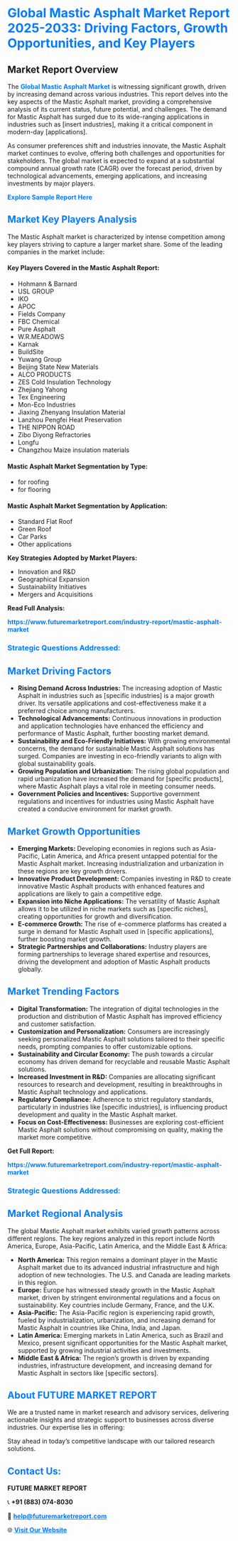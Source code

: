 <h1 style="color: #007BFF;">Global Mastic Asphalt Market Report 2025-2033: Driving Factors, Growth Opportunities, and Key Players</h1>

<section id="overview">
<h2>Market Report Overview</h2>
<p>The <a href="https://www.futuremarketreport.com/industry-report/mastic-asphalt-market" style="color: #007BFF; text-decoration: none;"><strong>Global Mastic Asphalt Market</strong></a> is witnessing significant growth, driven by increasing demand across various industries. This report delves into the key aspects of the Mastic Asphalt market, providing a comprehensive analysis of its current status, future potential, and challenges. The demand for Mastic Asphalt has surged due to its wide-ranging applications in industries such as [insert industries], making it a critical component in modern-day [applications].</p>
<p>As consumer preferences shift and industries innovate, the Mastic Asphalt market continues to evolve, offering both challenges and opportunities for stakeholders. The global market is expected to expand at a substantial compound annual growth rate (CAGR) over the forecast period, driven by technological advancements, emerging applications, and increasing investments by major players.</p>
</section>

<section id="overview">
<p><a href="https://www.futuremarketreport.com/request-sample/reportId=114898" style="color: #007BFF; text-decoration: none;"><strong>Explore Sample Report Here</strong></a></p>
</section>

<section id="key-players">
<h2 style="color: #007BFF;">Market Key Players Analysis</h2>
<p>The Mastic Asphalt market is characterized by intense competition among key players striving to capture a larger market share. Some of the leading companies in the market include:</p>
<h4>Key Players Covered in the Mastic Asphalt Report:</h4>
<ul><li>Hohmann &amp; Barnard</li><li>USL GROUP</li><li>IKO</li><li>APOC</li><li>Fields Company</li><li>FBC Chemical</li><li>Pure Asphalt</li><li>W.R.MEADOWS</li><li>Karnak</li><li>BuildSite</li><li>Yuwang Group</li><li>Beijing State New Materials</li><li>ALCO PRODUCTS</li><li>ZES Cold Insulation Technology</li><li>Zhejiang Yahong</li><li>Tex Engineering</li><li>Mon-Eco Industries</li><li>Jiaxing Zhenyang Insulation Material</li><li>Lanzhou Pengfei Heat Preservation</li><li>THE NIPPON ROAD</li><li>Zibo Diyong Refractories</li><li>Longfu</li><li>Changzhou Maize insulation materials</li></ul>
<h4>Mastic Asphalt Market Segmentation by Type:</h4>
<ul><li>for roofing</li><li>for flooring</li></ul>

<h4>Mastic Asphalt Market Segmentation by Application:</h4>
<ul><li>Standard Flat Roof</li><li>Green Roof</li><li>Car Parks</li><li>Other applications</li></ul>
<p><strong>Key Strategies Adopted by Market Players:</strong></p>
<ul>
<li>Innovation and R&D</li>
<li>Geographical Expansion</li>
<li>Sustainability Initiatives</li>
<li>Mergers and Acquisitions</li>
</ul>
</section>

<section>
<p><strong>Read Full Analysis: </strong></p><a href="https://www.futuremarketreport.com/industry-report/mastic-asphalt-market" style="color: #007BFF; text-decoration: none;"><strong>https://www.futuremarketreport.com/industry-report/mastic-asphalt-market</strong></a>
<h3 style="color: #007BFF;">Strategic Questions Addressed:</h3>
</section>

<section id="driving-factors">
<h2 style="color: #007BFF;">Market Driving Factors</h2>
<ul>
<li><strong>Rising Demand Across Industries:</strong> The increasing adoption of Mastic Asphalt in industries such as [specific industries] is a major growth driver. Its versatile applications and cost-effectiveness make it a preferred choice among manufacturers.</li>
<li><strong>Technological Advancements:</strong> Continuous innovations in production and application technologies have enhanced the efficiency and performance of Mastic Asphalt, further boosting market demand.</li>
<li><strong>Sustainability and Eco-Friendly Initiatives:</strong> With growing environmental concerns, the demand for sustainable Mastic Asphalt solutions has surged. Companies are investing in eco-friendly variants to align with global sustainability goals.</li>
<li><strong>Growing Population and Urbanization:</strong> The rising global population and rapid urbanization have increased the demand for [specific products], where Mastic Asphalt plays a vital role in meeting consumer needs.</li>
<li><strong>Government Policies and Incentives:</strong> Supportive government regulations and incentives for industries using Mastic Asphalt have created a conducive environment for market growth.</li>
</ul>
</section>

<section id="growth-opportunities">
<h2 style="color: #007BFF;">Market Growth Opportunities</h2>
<ul>
<li><strong>Emerging Markets:</strong> Developing economies in regions such as Asia-Pacific, Latin America, and Africa present untapped potential for the Mastic Asphalt market. Increasing industrialization and urbanization in these regions are key growth drivers.</li>
<li><strong>Innovative Product Development:</strong> Companies investing in R&D to create innovative Mastic Asphalt products with enhanced features and applications are likely to gain a competitive edge.</li>
<li><strong>Expansion into Niche Applications:</strong> The versatility of Mastic Asphalt allows it to be utilized in niche markets such as [specific niches], creating opportunities for growth and diversification.</li>
<li><strong>E-commerce Growth:</strong> The rise of e-commerce platforms has created a surge in demand for Mastic Asphalt used in [specific applications], further boosting market growth.</li>
<li><strong>Strategic Partnerships and Collaborations:</strong> Industry players are forming partnerships to leverage shared expertise and resources, driving the development and adoption of Mastic Asphalt products globally.</li>
</ul>
</section>

<section id="trending-factors">
<h2 style="color: #007BFF;">Market Trending Factors</h2>
<ul>
<li><strong>Digital Transformation:</strong> The integration of digital technologies in the production and distribution of Mastic Asphalt has improved efficiency and customer satisfaction.</li>
<li><strong>Customization and Personalization:</strong> Consumers are increasingly seeking personalized Mastic Asphalt solutions tailored to their specific needs, prompting companies to offer customizable options.</li>
<li><strong>Sustainability and Circular Economy:</strong> The push towards a circular economy has driven demand for recyclable and reusable Mastic Asphalt solutions.</li>
<li><strong>Increased Investment in R&D:</strong> Companies are allocating significant resources to research and development, resulting in breakthroughs in Mastic Asphalt technology and applications.</li>
<li><strong>Regulatory Compliance:</strong> Adherence to strict regulatory standards, particularly in industries like [specific industries], is influencing product development and quality in the Mastic Asphalt market.</li>
<li><strong>Focus on Cost-Effectiveness:</strong> Businesses are exploring cost-efficient Mastic Asphalt solutions without compromising on quality, making the market more competitive.</li>
</ul>
</section>

<section>
<p><strong>Get Full Report: </strong></p><a href="https://www.futuremarketreport.com/industry-report/mastic-asphalt-market" style="color: #007BFF; text-decoration: none;"><strong>https://www.futuremarketreport.com/industry-report/mastic-asphalt-market</strong></a>
<h3 style="color: #007BFF;">Strategic Questions Addressed:</h3>
</section>


<section id="regional-analysis">
<h2 style="color: #007BFF;">Market Regional Analysis</h2>
<p>The global Mastic Asphalt market exhibits varied growth patterns across different regions. The key regions analyzed in this report include North America, Europe, Asia-Pacific, Latin America, and the Middle East & Africa:</p>
<ul>
<li><strong>North America:</strong> This region remains a dominant player in the Mastic Asphalt market due to its advanced industrial infrastructure and high adoption of new technologies. The U.S. and Canada are leading markets in this region.</li>
<li><strong>Europe:</strong> Europe has witnessed steady growth in the Mastic Asphalt market, driven by stringent environmental regulations and a focus on sustainability. Key countries include Germany, France, and the U.K.</li>
<li><strong>Asia-Pacific:</strong> The Asia-Pacific region is experiencing rapid growth, fueled by industrialization, urbanization, and increasing demand for Mastic Asphalt in countries like China, India, and Japan.</li>
<li><strong>Latin America:</strong> Emerging markets in Latin America, such as Brazil and Mexico, present significant opportunities for the Mastic Asphalt market, supported by growing industrial activities and investments.</li>
<li><strong>Middle East & Africa:</strong> The region’s growth is driven by expanding industries, infrastructure development, and increasing demand for Mastic Asphalt in sectors like [specific sectors].</li>
</ul>
</section>

<footer>
<h2 style="color: #007BFF;">About FUTURE MARKET REPORT</h2>
<p>We are a trusted name in market research and advisory services, delivering actionable insights and strategic support to businesses across diverse industries. Our expertise lies in offering:</p>

<p>Stay ahead in today’s competitive landscape with our tailored research solutions.</p>

<h2 style="color: #007BFF;">Contact Us:</h2>
<p><strong>FUTURE MARKET REPORT</strong></p>
<p>📞 <strong>+91 (883) 074-8030</strong></p>
<p>📧 <strong><a href="mailto:help@futuremarketreport.com" style="color: #007BFF;">help@futuremarketreport.com</a></strong></p>
<p>🌐 <strong><a href="https://www.futuremarketreport.com/" style="color: #007BFF;">Visit Our Website</a></strong></p>
</footer>